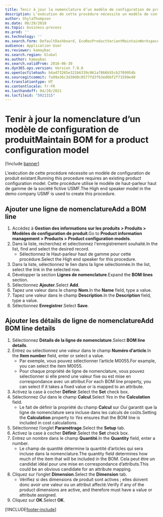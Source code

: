 ```yaml
---
title: Tenir à jour la nomenclature d’un modèle de configuration de produit
description: L’exécution de cette procédure nécessite un modèle de configuration de produit existant.
author: ShylaThompson
ms.date: 08/29/2018
ms.topic: business-process
ms.prod: ''
ms.technology: ''
ms.search.form: DefaultDashboard, EcoResProductVariantMaintainWorkspace, PCProductConfigurationModelListPage, PCProductConfigurationModelDetails, PCBOMLineDetails, InventItemIdLookupSimple
audience: Application User
ms.reviewer: kamaybac
ms.search.region: Global
ms.author: kamaybac
ms.search.validFrom: 2016-06-30
ms.dyn365.ops.version: Version 7.0.0
ms.openlocfilehash: b4ad73265e321b6339c061a7866b55cb2769954b
ms.sourcegitcommit: fa99a36c3d30d0c0577fd3f63ed6bf2f71599e40
ms.translationtype: HT
ms.contentlocale: fr-FR
ms.lasthandoff: 04/20/2021
ms.locfileid: "5921315"
---
```

# <a name="maintain-bom-for-a-product-configuration-model"></a><span data-ttu-id="51ad1-103">Tenir à jour la nomenclature d’un modèle de configuration de produit</span><span class="sxs-lookup"><span data-stu-id="51ad1-103">Maintain BOM for a product configuration model</span></span>

[!include [banner](../../includes/banner.md)]

<span data-ttu-id="51ad1-104">L’exécution de cette procédure nécessite un modèle de configuration de produit existant.</span><span class="sxs-lookup"><span data-stu-id="51ad1-104">Running this procedure requires an existing product configuration model.</span></span> <span data-ttu-id="51ad1-105">Cette procédure utilise le modèle de haut-parleur haut de gamme de la société fictive USMF.</span><span class="sxs-lookup"><span data-stu-id="51ad1-105">The High end speaker model in the demo company USMF is used to create this procedure.</span></span>

## <a name="add-a-bom-line"></a><span data-ttu-id="51ad1-106">Ajouter une ligne de nomenclature</span><span class="sxs-lookup"><span data-stu-id="51ad1-106">Add a BOM line</span></span>

1. <span data-ttu-id="51ad1-107">Accédez à **Gestion des informations sur les produits \> Produits \> Modèles de configuration de produit**.</span><span class="sxs-lookup"><span data-stu-id="51ad1-107">Go to **Product information management \> Products \> Product configuration models**.</span></span>
1. <span data-ttu-id="51ad1-108">Dans la liste, recherchez et sélectionnez l'enregistrement souhaité.</span><span class="sxs-lookup"><span data-stu-id="51ad1-108">In the list, find and select the desired record.</span></span>
    * <span data-ttu-id="51ad1-109">Sélectionnez le Haut-parleur haut de gamme pour cette procédure.</span><span class="sxs-lookup"><span data-stu-id="51ad1-109">Select the High end speaker for this procedure.</span></span>  
1. <span data-ttu-id="51ad1-110">Dans la liste, sélectionnez le lien dans la ligne sélectionnée.</span><span class="sxs-lookup"><span data-stu-id="51ad1-110">In the list, select the link in the selected row.</span></span>
1. <span data-ttu-id="51ad1-111">Développer la section **Lignes de nomenclature**.</span><span class="sxs-lookup"><span data-stu-id="51ad1-111">Expand the **BOM lines** section.</span></span>
1. <span data-ttu-id="51ad1-112">Sélectionnez **Ajouter**.</span><span class="sxs-lookup"><span data-stu-id="51ad1-112">Select **Add**.</span></span>
1. <span data-ttu-id="51ad1-113">Tapez une valeur dans le champ **Nom**.</span><span class="sxs-lookup"><span data-stu-id="51ad1-113">In the **Name** field, type a value.</span></span>
1. <span data-ttu-id="51ad1-114">Tapez une valeur dans le champ **Description**.</span><span class="sxs-lookup"><span data-stu-id="51ad1-114">In the **Description** field, type a value.</span></span>
1. <span data-ttu-id="51ad1-115">Sélectionnez **Enregistrer**.</span><span class="sxs-lookup"><span data-stu-id="51ad1-115">Select **Save**.</span></span>

## <a name="add-bom-line-details"></a><span data-ttu-id="51ad1-116">Ajouter les détails de ligne de nomenclature</span><span class="sxs-lookup"><span data-stu-id="51ad1-116">Add BOM line details</span></span>

1. <span data-ttu-id="51ad1-117">Sélectionnez **Détails de la ligne de nomenclature**.</span><span class="sxs-lookup"><span data-stu-id="51ad1-117">Select **BOM line details**.</span></span>
2. <span data-ttu-id="51ad1-118">Entrez ou sélectionnez une valeur dans le champ **Numéro d’article**.</span><span class="sxs-lookup"><span data-stu-id="51ad1-118">In the **Item number** field, enter or select a value.</span></span>
    * <span data-ttu-id="51ad1-119">Par exemple, vous pouvez sélectionner l’article M0055.</span><span class="sxs-lookup"><span data-stu-id="51ad1-119">For example, you can select the item M0055.</span></span>  
    * <span data-ttu-id="51ad1-120">Pour chaque propriété de ligne de nomenclature, vous pouvez sélectionner si elle prend une valeur fixe ou est mise en correspondance avec un attribut.</span><span class="sxs-lookup"><span data-stu-id="51ad1-120">For each BOM line property, you can select if it takes a fixed value or is mapped to an attribute.</span></span>  
3. <span data-ttu-id="51ad1-121">Activez la case à cocher **Définir**.</span><span class="sxs-lookup"><span data-stu-id="51ad1-121">Select the **Set** check box.</span></span>
4. <span data-ttu-id="51ad1-122">Sélectionnez *Oui* dans le champ **Calcul**.</span><span class="sxs-lookup"><span data-stu-id="51ad1-122">Select *Yes* in the **Calculation** field.</span></span>
    * <span data-ttu-id="51ad1-123">Le fait de définir la propriété du champ **Calcul** sur *Oui* garantit que la ligne de nomenclature sera incluse dans les calculs de coûts.</span><span class="sxs-lookup"><span data-stu-id="51ad1-123">Setting the **Calculation** property to *Yes* ensures that the BOM line is included in cost calculations.</span></span>  
5. <span data-ttu-id="51ad1-124">Sélectionnez l’onglet **Paramétrage**.</span><span class="sxs-lookup"><span data-stu-id="51ad1-124">Select the **Setup** tab.</span></span>
6. <span data-ttu-id="51ad1-125">Activez la case à cocher **Définir**.</span><span class="sxs-lookup"><span data-stu-id="51ad1-125">Select the **Set** check box.</span></span>
7. <span data-ttu-id="51ad1-126">Entrez un nombre dans le champ **Quantité**.</span><span class="sxs-lookup"><span data-stu-id="51ad1-126">In the **Quantity** field, enter a number.</span></span>
    * <span data-ttu-id="51ad1-127">Le champ de quantité détermine la quantité d’articles qui sera incluse dans la nomenclature.</span><span class="sxs-lookup"><span data-stu-id="51ad1-127">The quantity field determines how much of the item that will be included in the BOM.</span></span> <span data-ttu-id="51ad1-128">Cela peut être un candidat idéal pour une mise en correspondance d’attributs.</span><span class="sxs-lookup"><span data-stu-id="51ad1-128">This could be an obvious candidate for an attribute mapping.</span></span>  
8. <span data-ttu-id="51ad1-129">Cliquez sur l’onglet **Dimension**.</span><span class="sxs-lookup"><span data-stu-id="51ad1-129">Select the **Dimension** tab.</span></span>
    * <span data-ttu-id="51ad1-130">Vérifiez si des dimensions de produit sont actives ; elles doivent donc avoir une valeur ou un attribut affecté.</span><span class="sxs-lookup"><span data-stu-id="51ad1-130">Verify if any of the product dimensions are active,  and therefore must have a value or attribute assigned.</span></span>  
9. <span data-ttu-id="51ad1-131">Cliquez sur **OK**.</span><span class="sxs-lookup"><span data-stu-id="51ad1-131">Select **OK**.</span></span>


[!INCLUDE[footer-include](../../../includes/footer-banner.md)]